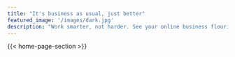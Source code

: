 ```yaml
---
title: "It's business as usual, just better"
featured_image: '/images/dark.jpg'
description: "Work smarter, not harder. See your online business flourish as you run your inventory control, order management and shipping right from your existing ERP or accounting system."
---
```

{{< home-page-section >}}

